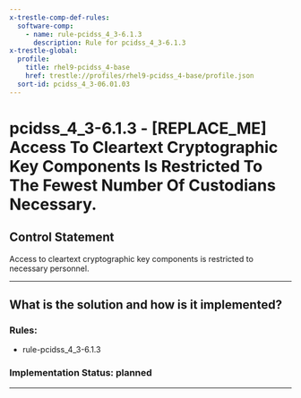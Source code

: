 ```yaml
---
x-trestle-comp-def-rules:
  software-comp:
    - name: rule-pcidss_4_3-6.1.3
      description: Rule for pcidss_4_3-6.1.3
x-trestle-global:
  profile:
    title: rhel9-pcidss_4-base
    href: trestle://profiles/rhel9-pcidss_4-base/profile.json
  sort-id: pcidss_4_3-06.01.03
---
```


# pcidss_4_3-6.1.3 - \[REPLACE_ME\] Access To Cleartext Cryptographic Key Components Is Restricted To The Fewest Number Of Custodians Necessary.

## Control Statement

Access to cleartext cryptographic key components is restricted to necessary personnel.

______________________________________________________________________

## What is the solution and how is it implemented?

<!-- For implementation status enter one of: implemented, partial, planned, alternative, not-applicable -->

<!-- Note that the list of rules under ### Rules: is read-only and changes will not be captured after assembly to JSON -->

<!-- Add control implementation description here for control: pcidss_4_3-6.1.3 -->

### Rules:

  - rule-pcidss_4_3-6.1.3

### Implementation Status: planned

______________________________________________________________________
